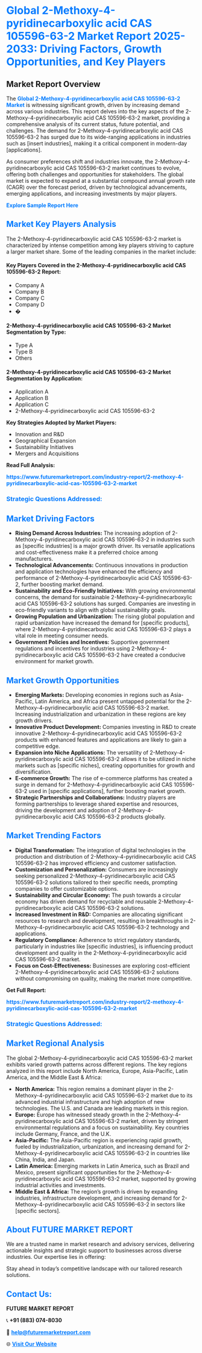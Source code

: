 <h1 style="color: #007BFF;">Global 2-Methoxy-4-pyridinecarboxylic acid CAS 105596-63-2 Market Report 2025-2033: Driving Factors, Growth Opportunities, and Key Players</h1>

<section id="overview">
<h2>Market Report Overview</h2>
<p>The <a href="https://www.futuremarketreport.com/industry-report/2-methoxy-4-pyridinecarboxylic-acid-cas-105596-63-2-market" style="color: #007BFF; text-decoration: none;"><strong>Global 2-Methoxy-4-pyridinecarboxylic acid CAS 105596-63-2 Market</strong></a> is witnessing significant growth, driven by increasing demand across various industries. This report delves into the key aspects of the 2-Methoxy-4-pyridinecarboxylic acid CAS 105596-63-2 market, providing a comprehensive analysis of its current status, future potential, and challenges. The demand for 2-Methoxy-4-pyridinecarboxylic acid CAS 105596-63-2 has surged due to its wide-ranging applications in industries such as [insert industries], making it a critical component in modern-day [applications].</p>
<p>As consumer preferences shift and industries innovate, the 2-Methoxy-4-pyridinecarboxylic acid CAS 105596-63-2 market continues to evolve, offering both challenges and opportunities for stakeholders. The global market is expected to expand at a substantial compound annual growth rate (CAGR) over the forecast period, driven by technological advancements, emerging applications, and increasing investments by major players.</p>
</section>

<section id="overview">
<p><a href="https://www.futuremarketreport.com/request-sample/reportId=116400" style="color: #007BFF; text-decoration: none;"><strong>Explore Sample Report Here</strong></a></p>
</section>

<section id="key-players">
<h2 style="color: #007BFF;">Market Key Players Analysis</h2>
<p>The 2-Methoxy-4-pyridinecarboxylic acid CAS 105596-63-2 market is characterized by intense competition among key players striving to capture a larger market share. Some of the leading companies in the market include:</p>
<h4>Key Players Covered in the 2-Methoxy-4-pyridinecarboxylic acid CAS 105596-63-2 Report:</h4>
<ul><li>Company A</li><li>Company B</li><li>Company C</li><li>Company D</li><li>�</li></ul>
<h4>2-Methoxy-4-pyridinecarboxylic acid CAS 105596-63-2 Market Segmentation by Type:</h4>
<ul><li>Type A</li><li>Type B</li><li>Others</li></ul>

<h4>2-Methoxy-4-pyridinecarboxylic acid CAS 105596-63-2 Market Segmentation by Application:</h4>
<ul><li>Application A</li><li>Application B</li><li>Application C</li><li>2-Methoxy-4-pyridinecarboxylic acid CAS 105596-63-2</li></ul>
<p><strong>Key Strategies Adopted by Market Players:</strong></p>
<ul>
<li>Innovation and R&D</li>
<li>Geographical Expansion</li>
<li>Sustainability Initiatives</li>
<li>Mergers and Acquisitions</li>
</ul>
</section>

<section>
<p><strong>Read Full Analysis: </strong></p><a href="https://www.futuremarketreport.com/industry-report/2-methoxy-4-pyridinecarboxylic-acid-cas-105596-63-2-market" style="color: #007BFF; text-decoration: none;"><strong>https://www.futuremarketreport.com/industry-report/2-methoxy-4-pyridinecarboxylic-acid-cas-105596-63-2-market</strong></a>
<h3 style="color: #007BFF;">Strategic Questions Addressed:</h3>
</section>

<section id="driving-factors">
<h2 style="color: #007BFF;">Market Driving Factors</h2>
<ul>
<li><strong>Rising Demand Across Industries:</strong> The increasing adoption of 2-Methoxy-4-pyridinecarboxylic acid CAS 105596-63-2 in industries such as [specific industries] is a major growth driver. Its versatile applications and cost-effectiveness make it a preferred choice among manufacturers.</li>
<li><strong>Technological Advancements:</strong> Continuous innovations in production and application technologies have enhanced the efficiency and performance of 2-Methoxy-4-pyridinecarboxylic acid CAS 105596-63-2, further boosting market demand.</li>
<li><strong>Sustainability and Eco-Friendly Initiatives:</strong> With growing environmental concerns, the demand for sustainable 2-Methoxy-4-pyridinecarboxylic acid CAS 105596-63-2 solutions has surged. Companies are investing in eco-friendly variants to align with global sustainability goals.</li>
<li><strong>Growing Population and Urbanization:</strong> The rising global population and rapid urbanization have increased the demand for [specific products], where 2-Methoxy-4-pyridinecarboxylic acid CAS 105596-63-2 plays a vital role in meeting consumer needs.</li>
<li><strong>Government Policies and Incentives:</strong> Supportive government regulations and incentives for industries using 2-Methoxy-4-pyridinecarboxylic acid CAS 105596-63-2 have created a conducive environment for market growth.</li>
</ul>
</section>

<section id="growth-opportunities">
<h2 style="color: #007BFF;">Market Growth Opportunities</h2>
<ul>
<li><strong>Emerging Markets:</strong> Developing economies in regions such as Asia-Pacific, Latin America, and Africa present untapped potential for the 2-Methoxy-4-pyridinecarboxylic acid CAS 105596-63-2 market. Increasing industrialization and urbanization in these regions are key growth drivers.</li>
<li><strong>Innovative Product Development:</strong> Companies investing in R&D to create innovative 2-Methoxy-4-pyridinecarboxylic acid CAS 105596-63-2 products with enhanced features and applications are likely to gain a competitive edge.</li>
<li><strong>Expansion into Niche Applications:</strong> The versatility of 2-Methoxy-4-pyridinecarboxylic acid CAS 105596-63-2 allows it to be utilized in niche markets such as [specific niches], creating opportunities for growth and diversification.</li>
<li><strong>E-commerce Growth:</strong> The rise of e-commerce platforms has created a surge in demand for 2-Methoxy-4-pyridinecarboxylic acid CAS 105596-63-2 used in [specific applications], further boosting market growth.</li>
<li><strong>Strategic Partnerships and Collaborations:</strong> Industry players are forming partnerships to leverage shared expertise and resources, driving the development and adoption of 2-Methoxy-4-pyridinecarboxylic acid CAS 105596-63-2 products globally.</li>
</ul>
</section>

<section id="trending-factors">
<h2 style="color: #007BFF;">Market Trending Factors</h2>
<ul>
<li><strong>Digital Transformation:</strong> The integration of digital technologies in the production and distribution of 2-Methoxy-4-pyridinecarboxylic acid CAS 105596-63-2 has improved efficiency and customer satisfaction.</li>
<li><strong>Customization and Personalization:</strong> Consumers are increasingly seeking personalized 2-Methoxy-4-pyridinecarboxylic acid CAS 105596-63-2 solutions tailored to their specific needs, prompting companies to offer customizable options.</li>
<li><strong>Sustainability and Circular Economy:</strong> The push towards a circular economy has driven demand for recyclable and reusable 2-Methoxy-4-pyridinecarboxylic acid CAS 105596-63-2 solutions.</li>
<li><strong>Increased Investment in R&D:</strong> Companies are allocating significant resources to research and development, resulting in breakthroughs in 2-Methoxy-4-pyridinecarboxylic acid CAS 105596-63-2 technology and applications.</li>
<li><strong>Regulatory Compliance:</strong> Adherence to strict regulatory standards, particularly in industries like [specific industries], is influencing product development and quality in the 2-Methoxy-4-pyridinecarboxylic acid CAS 105596-63-2 market.</li>
<li><strong>Focus on Cost-Effectiveness:</strong> Businesses are exploring cost-efficient 2-Methoxy-4-pyridinecarboxylic acid CAS 105596-63-2 solutions without compromising on quality, making the market more competitive.</li>
</ul>
</section>

<section>
<p><strong>Get Full Report: </strong></p><a href="https://www.futuremarketreport.com/industry-report/2-methoxy-4-pyridinecarboxylic-acid-cas-105596-63-2-market" style="color: #007BFF; text-decoration: none;"><strong>https://www.futuremarketreport.com/industry-report/2-methoxy-4-pyridinecarboxylic-acid-cas-105596-63-2-market</strong></a>
<h3 style="color: #007BFF;">Strategic Questions Addressed:</h3>
</section>


<section id="regional-analysis">
<h2 style="color: #007BFF;">Market Regional Analysis</h2>
<p>The global 2-Methoxy-4-pyridinecarboxylic acid CAS 105596-63-2 market exhibits varied growth patterns across different regions. The key regions analyzed in this report include North America, Europe, Asia-Pacific, Latin America, and the Middle East & Africa:</p>
<ul>
<li><strong>North America:</strong> This region remains a dominant player in the 2-Methoxy-4-pyridinecarboxylic acid CAS 105596-63-2 market due to its advanced industrial infrastructure and high adoption of new technologies. The U.S. and Canada are leading markets in this region.</li>
<li><strong>Europe:</strong> Europe has witnessed steady growth in the 2-Methoxy-4-pyridinecarboxylic acid CAS 105596-63-2 market, driven by stringent environmental regulations and a focus on sustainability. Key countries include Germany, France, and the U.K.</li>
<li><strong>Asia-Pacific:</strong> The Asia-Pacific region is experiencing rapid growth, fueled by industrialization, urbanization, and increasing demand for 2-Methoxy-4-pyridinecarboxylic acid CAS 105596-63-2 in countries like China, India, and Japan.</li>
<li><strong>Latin America:</strong> Emerging markets in Latin America, such as Brazil and Mexico, present significant opportunities for the 2-Methoxy-4-pyridinecarboxylic acid CAS 105596-63-2 market, supported by growing industrial activities and investments.</li>
<li><strong>Middle East & Africa:</strong> The region’s growth is driven by expanding industries, infrastructure development, and increasing demand for 2-Methoxy-4-pyridinecarboxylic acid CAS 105596-63-2 in sectors like [specific sectors].</li>
</ul>
</section>

<footer>
<h2 style="color: #007BFF;">About FUTURE MARKET REPORT</h2>
<p>We are a trusted name in market research and advisory services, delivering actionable insights and strategic support to businesses across diverse industries. Our expertise lies in offering:</p>

<p>Stay ahead in today’s competitive landscape with our tailored research solutions.</p>

<h2 style="color: #007BFF;">Contact Us:</h2>
<p><strong>FUTURE MARKET REPORT</strong></p>
<p>📞 <strong>+91 (883) 074-8030</strong></p>
<p>📧 <strong><a href="mailto:help@futuremarketreport.com" style="color: #007BFF;">help@futuremarketreport.com</a></strong></p>
<p>🌐 <strong><a href="https://www.futuremarketreport.com/" style="color: #007BFF;">Visit Our Website</a></strong></p>
</footer>